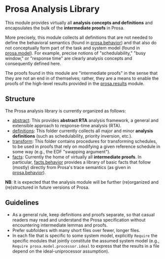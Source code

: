 # Prosa Analysis Library

This module provides virtually all **analysis concepts and definitions** and encapsulates the bulk of the **intermediate proofs** in Prosa. 

More precisely, this module collects all definitions that are not needed to define the behavioral semantics (found in [prosa.behavior](../behavior)) and that also do not conceptually form part of the task and system model (found in [prosa.model](../model)). For example, precise notions of "schedulability," "busy window," or "response time" are clearly analysis concepts and consequently defined here. 

The proofs found in this module are "intermediate proofs" in the sense that they are not an end in of themselves; rather, they are a means to enable the proofs of the high-level results provided in the [prosa.results](../results) module.

## Structure

The Prosa analysis library is currently organized as follows:

- [abstract](./abstract): This provides **abstract RTA** analysis framework, a general and extensible approach to response-time analysis (RTA).
- [definitions](./definitions): This folder currently collects all major and minor **analysis definitions** (such as schedulability, priority inversion, etc.).
- [transform](./transform): This folder contains procedures for transforming schedules, to be used in proofs that rely on modifying a given reference schedule in some way (e.g., the EDF "swapping argument").
- [facts](./facts): Currently the home of virtually all **intermediate proofs**. In particular, [facts.behavior](./facts/behavior) provides a library of basic facts that follow (mostly) directly from Prosa's trace semantics (as given in [prosa.behavior](../behavior)).

**NB**: It is expected that the analysis module will be further (re)organized and (re)structured in future versions of Prosa.

## Guidelines

- As a general rule, keep definitions and proofs separate, so that casual readers may read and understand the Prosa specification without encountering intermediate lemmas and proofs. 
- Prefer subfolders with many short files over fewer, longer files. 
- In each file that is specific to some system model, explicitly `Require` the specific modules that jointly constitute the assumed system model (e.g., `Require prosa.model.processor.ideal` to express that the results in a file depend on the ideal-uniprocessor assumption).